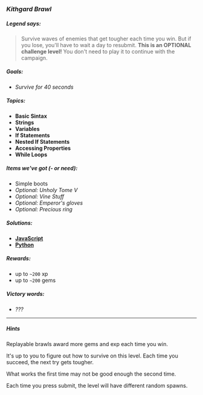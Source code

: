 ### _Kithgard Brawl_

##### _Legend says:_
> Survive waves of enemies that get tougher each time you win. But if you lose, you'll have to wait a day to resubmit.
> **This is an OPTIONAL challenge level!** You don't need to play it to continue with the campaign.

##### _Goals:_
+ _Survive for 40 seconds_

##### _Topics:_
+ **Basic Sintax**
+ **Strings**
+ **Variables**
+ **If Statements**
+ **Nested If Statements**
+ **Accessing Properties**
+ **While Loops**

##### _Items we've got (- or need):_
+ Simple boots
+ _Optional: Unholy Tome V_
+ _Optional: Vine Stuff_
+ _Optional: Emperor's gloves_
+ _Optional: Precious ring_

##### _Solutions:_
+ **[JavaScript](kithgardGates.js)**
+ **[Python](kithgard_gates.py)**

##### _Rewards:_
+ up to `~200`  xp
+ up to `~200` gems

##### _Victory words:_
+ _???_

___

##### _Hints_

Replayable brawls award more gems and exp each time you win.

It's up to you to figure out how to survive on this level. Each time you succeed, the next try gets tougher.

What works the first time may not be good enough the second time.

Each time you press submit, the level will have different random spawns.
